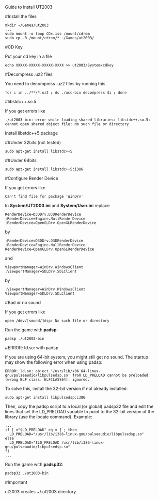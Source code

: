 Guide to install UT2003

#Install the files
```
mkdir ~/Games/ut2003
...
sudo mount -o loop CDx.iso /mount/cdrom
sudo cp -R /mount/cdrom/* ~/Games/ut2003/
```

#CD Key

Put your cd key in a file
```
echo XXXXX-XXXXX-XXXXX-XXXX >> ut2003/System/cdkey
```

#Decompress .uz2 files

You need to decompress .uz2 files by running this
```
for i in ../**/*.uz2 ; do ./ucc-bin decompress $i ; done
```

#libstdc++.so.5

If you get errors like
```
./ut2003-bin: error while loading shared libraries: libstdc++.so.5: cannot open shared object file: No such file or directory
```
Install libstdc++5 package

##Under 32bits (not tested)
```
sudo apt-get install libstdc++5
```
##Under 64bits
```
sudo apt-get install libstdc++5:i386
```

#Configure Render Device

If you get errors like
```
Can't find file for package 'WinDrv'
```
In **System/UT2003.ini** and **System/User.ini** replace
```
RenderDevice=D3DDrv.D3DRenderDevice
;RenderDevice=Engine.NullRenderDevice
;RenderDevice=OpenGLDrv.OpenGLRenderDevice
```
by
```
;RenderDevice=D3DDrv.D3DRenderDevice
;RenderDevice=Engine.NullRenderDevice
RenderDevice=OpenGLDrv.OpenGLRenderDevice
```
and
```
ViewportManager=WinDrv.WindowsClient
;ViewportManager=SDLDrv.SDLClient
```
by
```
;ViewportManager=WinDrv.WindowsClient
ViewportManager=SDLDrv.SDLClient
```

#Bad or no sound

If you get errors like
```
open /dev/[sound/]dsp: No such file or directory
```
Run the game with **padsp**:
```
padsp ./ut2003-bin
```

#ERROR: ld.so: with padsp

If you are using 64-bit system, you might still get no sound. The startup may show the following error when using padsp:
```
ERROR: ld.so: object '/usr/lib/x86_64-linux-gnu/pulseaudio/libpulsedsp.so' from LD_PRELOAD cannot be preloaded (wrong ELF class: ELFCLASS64): ignored.
```
To solve this, install the 32-bit version if not already installed:
```
sudo apt-get install libpulsedsp:i386
```
Then, copy the padsp script to a local (or global) padsp32 file and edit the lines that set the LD_PRELOAD variable to point to the 32-bit version of the library (use the locate command). Example:
```
...
if [ x"$LD_PRELOAD" eq x ] ; then
  LD_PRELOAD="/usr/lib/i386-linux-gnu/pulseaudio/libpulsedsp.so"
else
  LD_PRELOAD="$LD_PRELOAD /usr/lib/i386-linux-gnu/pulseaudio/libpulsedsp.so"
fi
...
```
Run the game with **padsp32**:
```
padsp32 ./ut2003-bin
```

#Important

ut2003 creates ~/.ut2003 directory
